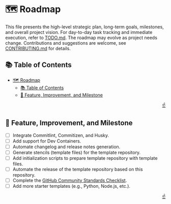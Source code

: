 <!-- markdownlint-disable MD033 MD041 -->

<a id="top"></a>

# 🗺️ Roadmap

This file presents the high-level strategic plan, long-term goals, milestones, and overall project vision. For day-to-day task tracking and immediate execution, refer to [TODO.md](TODO.md). The roadmap may evolve as project needs change. Contributions and suggestions are welcome, see [CONTRIBUTING.md](CONTRIBUTING.md) for details.

## 📚 Table of Contents

- [🗺️ Roadmap](#️-roadmap)
  - [📚 Table of Contents](#-table-of-contents)
  - [🎯 Feature, Improvement, and Milestone](#-feature-improvement-and-milestone)

<p align="right"><a href="#top">☝️</a></p>

## 🎯 Feature, Improvement, and Milestone

- [ ] Integrate Commitlint, Commitizen, and Husky.
- [ ] Add support for Dev Containers.
- [ ] Automate changelog and release notes generation.
- [ ] Generate stencils (template files) for the template repository.
- [ ] Add initialization scripts to prepare template repository with template files.
- [ ] Automate the release of the template repository based on this repository.
- [ ] Complete the [GitHub Community Standards Checklist](https://github.com/imfsiddiqui/brepo/community).
- [ ] Add more starter templates (e.g., Python, Node.js, etc.).

<p align="right"><a href="#top">☝️</a></p>
